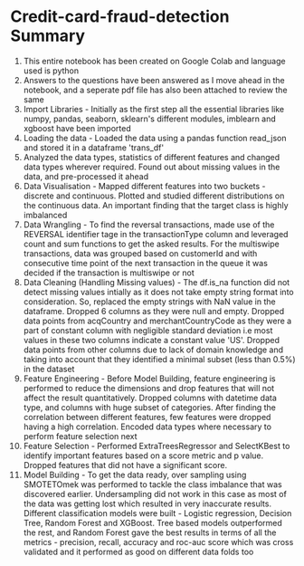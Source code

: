# Credit-card-fraud-detection Summary

1. This entire notebook has been created on Google Colab and language used is python 
2. Answers to the questions have been answered as I move ahead in the notebook, and a seperate pdf file has also been attached to review the same 
3. Import Libraries - Initially as the first step all the essential libraries like numpy, pandas, seaborn, sklearn's different modules, imblearn and xgboost have been imported 
4. Loading the data - Loaded the data using a pandas function read_json and stored it in a dataframe 'trans_df' 
5. Analyzed the data types, statistics of different features and changed data types wherever required. Found out about missing values in the data, and pre-processed it ahead 
6. Data Visualisation - Mapped different features into two buckets - discrete and continuous. Plotted and studied different distributions on the continuous data. An important finding that the target class is highly imbalanced 
7. Data Wrangling - To find the reversal transactions, made use of the REVERSAL identifier tage in the transactionType column and leveraged count and sum functions to get the asked results. For the multiswipe transactions, data was grouped based on customerId and with consecutive time point of the next transaction in the queue it was decided if the transaction is multiswipe or not 
8. Data Cleaning (Handling Missing values) - The df.is_na function did not detect missing values intially as it does not take empty string format into consideration. So, replaced the empty strings with NaN value in the dataframe. Dropped 6 columns as they were null and empty. Dropped data points from acqCountry  and merchantCountryCode as they were a part of constant column with negligible standard deviation i.e most values in these two columns indicate a constant value 'US'. Dropped data points from other columns due to lack of domain knowledge and taking into account that they identified a minimal subset (less than 0.5%) in the dataset 
9. Feature Engineering - Before Model Building, feature engineering is performed to reduce the dimensions and drop features that will not affect the result quantitatively. Dropped columns with datetime data type, and columns with huge subset of categories. After finding the correlation between different features, few features were dropped having a high correlation. Encoded data types where necessary to perform feature selection next 
10. Feature Selection - Performed ExtraTreesRegressor and SelectKBest to identify important features based on a score metric and p value. Dropped features that did not have a significant score. 
11. Model Building - To get the data ready, over sampling using SMOTETOmek was performed to tackle the class imbalance that was discovered earlier. Undersampling did not work in this case as most of the data was getting lost which resulted in very inaccurate results. Different classification models were built - Logistic regression, Decision Tree, Random Forest and XGBoost. Tree based models outperformed the rest, and Random Forest gave the best results in terms of all the metrics - precision, recall, accuracy and roc-auc score which was cross validated and it performed as good on different data folds too
